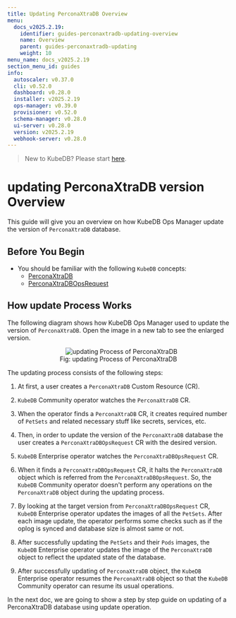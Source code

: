 ```yaml
---
title: Updating PerconaXtraDB Overview
menu:
  docs_v2025.2.19:
    identifier: guides-perconaxtradb-updating-overview
    name: Overview
    parent: guides-perconaxtradb-updating
    weight: 10
menu_name: docs_v2025.2.19
section_menu_id: guides
info:
  autoscaler: v0.37.0
  cli: v0.52.0
  dashboard: v0.28.0
  installer: v2025.2.19
  ops-manager: v0.39.0
  provisioner: v0.52.0
  schema-manager: v0.28.0
  ui-server: v0.28.0
  version: v2025.2.19
  webhook-server: v0.28.0
---
```


> New to KubeDB? Please start [here](/docs/v2025.2.19/README).

# updating PerconaXtraDB version Overview

This guide will give you an overview on how KubeDB Ops Manager update the version of `PerconaXtraDB` database.

## Before You Begin

- You should be familiar with the following `KubeDB` concepts:
  - [PerconaXtraDB](/docs/v2025.2.19/guides/percona-xtradb/concepts/perconaxtradb)
  - [PerconaXtraDBOpsRequest](/docs/v2025.2.19/guides/percona-xtradb/concepts/opsrequest)

## How update Process Works

The following diagram shows how KubeDB Ops Manager used to update the version of `PerconaXtraDB`. Open the image in a new tab to see the enlarged version.

<figure align="center">
  <img alt="updating Process of PerconaXtraDB" src="/docs/v2025.2.19/guides/percona-xtradb/update-version/overview/images/pxops-update.jpeg">
<figcaption align="center">Fig: updating Process of PerconaXtraDB</figcaption>
</figure>

The updating process consists of the following steps:

1. At first, a user creates a `PerconaXtraDB` Custom Resource (CR).

2. `KubeDB` Community operator watches the `PerconaXtraDB` CR.

3. When the operator finds a `PerconaXtraDB` CR, it creates required number of `PetSets` and related necessary stuff like secrets, services, etc.

4. Then, in order to update the version of the `PerconaXtraDB` database the user creates a `PerconaXtraDBOpsRequest` CR with the desired version.

5. `KubeDB` Enterprise operator watches the `PerconaXtraDBOpsRequest` CR.

6. When it finds a `PerconaXtraDBOpsRequest` CR, it halts the `PerconaXtraDB` object which is referred from the `PerconaXtraDBOpsRequest`. So, the `KubeDB` Community operator doesn't perform any operations on the `PerconaXtraDB` object during the updating process.  

7. By looking at the target version from `PerconaXtraDBOpsRequest` CR, `KubeDB` Enterprise operator updates the images of all the `PetSets`. After each image update, the operator performs some checks such as if the oplog is synced and database size is almost same or not.

8. After successfully updating the `PetSets` and their `Pods` images, the `KubeDB` Enterprise operator updates the image of the `PerconaXtraDB` object to reflect the updated state of the database.

9. After successfully updating of `PerconaXtraDB` object, the `KubeDB` Enterprise operator resumes the `PerconaXtraDB` object so that the `KubeDB` Community operator can resume its usual operations.

In the next doc, we are going to show a step by step guide on updating of a PerconaXtraDB database using update operation.